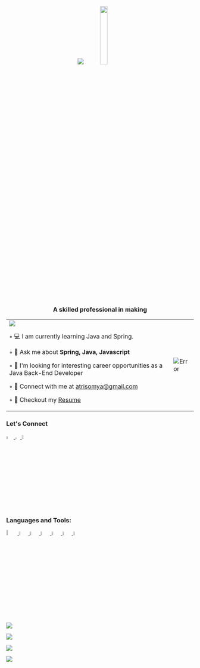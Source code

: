 
<!--
**atrisomya/atrisomya** is a ✨ _special_ ✨ repository because its `README.md` (this file) appears on your GitHub profile.

Here are some ideas to get you started: -->
<div id="header" align="center">
 <img src = "https://api.products.aspose.app/slides/api/Common/DownloadFile/90a9922e-ec5c-4c03-9d2b-9c6ffa0ad3b8?file=result.gif"> 
        <img src = "https://static.wixstatic.com/media/64d7d4_dd575010e54a4eaa8d627a2b448a9b82~mv2.png/v1/fill/w_684,h_528,al_c,q_90,usm_0.66_1.00_0.01,enc_auto/computer%20illustration.png" width = "20%">
<!--         <img src="https://cdni.iconscout.com/illustration/premium/thumb/female-developer-doing-programming-3839570-3202816.png" alt="Error"> -->
        <h3>A skilled professional in making</h3>
    </div>
<table> 
 <tr>
  <td> 
  <img src="https://komarev.com/ghpvc/?username=atrisomya&color=blueviolet&style=for-the-badge">
  <p>  ◦ 💻 I am currently learning Java and Spring.</p>
  <p>  ◦ 💭  Ask me about <b> Spring, Java, Javascript</b> </p>
  <p>  ◦ 🔭 I'm looking for interesting career opportunities as a Java Back-End Developer </p>
  <p>  ◦ 📧 Connect with me at  <a href="mailto:atrisomya@gmail.com"> atrisomya@gmail.com </a></p>
  <p>  ◦ 📄 Checkout my <a href="https://drive.google.com/file/d/1zNs5p_fSuewthjtj2X001pauDclCCbkI/view" > Resume</a></p>
 </td>
 <td> 
   <img src="https://cdni.iconscout.com/illustration/premium/thumb/female-developer-doing-programming-3839570-3202816.png" alt="Error"> 
 </td>
 </tr>
</table>
<div> 
 <h3>Let's Connect</h3>
 <div>
  <a href="https://www.linkedin.com/in/100mya-upadhyay/"> <img src="https://www.freeiconspng.com/uploads/displaying-19-gallery-images-for-linkedin-logo-png-25.png" width="4%"> </a>
 <a href="https://leetcode.com/100mya_upadhyay/"> <img src="https://upload.wikimedia.org/wikipedia/commons/thumb/a/ab/LeetCode_logo_white_no_text.svg/1734px-LeetCode_logo_white_no_text.svg.png" width="2.7%"> </a>
 <a href="https://www.hackerrank.com/atrisomya"> <img src="https://sr-marketplace-prod.s3.amazonaws.com/wp-content/uploads/2015/08/HackerRank1.png" width="5%"> </a>
 </div>
</div>
<div>
 <h3>Languages and Tools: </h3>
  <div>
    <a href="https://www.java.com/en/"> <img src="https://cdn-icons-png.flaticon.com/512/226/226777.png" width="6%"> </a>
 <a href="https://www.w3.org/html/"> <img src="https://cdn-icons-png.flaticon.com/512/1532/1532556.png" width="5%"> </a>
 <a href="https://www.w3schools.com/css/"> <img src="https://ultimatecourses.com/assets/category/css-fcba6b473cb1125595dc28163be24eb673907258b5f6f6c82967a0587a9df20c.svg" width="5%"> </a>
   <a href="https://developer.mozilla.org/en-US/docs/Web/JavaScript"> <img src="https://upload.wikimedia.org/wikipedia/commons/6/6a/JavaScript-logo.png" width="5%"> </a>
 <a href="https://spring.io/"> <img src="https://cdn.freebiesupply.com/logos/large/2x/spring-3-logo-png-transparent.png" width="5%"> </a>
  <a href="https://www.mysql.com/"> <img src="https://www.freepnglogos.com/uploads/logo-mysql-png/logo-mysql-mysql-logo-png-images-are-download-crazypng-21.png" width="5%"> </a>
  <a href="https://git-scm.com/"> <img src="https://git-scm.com/images/logos/downloads/Git-Icon-1788C.png" width="5%"> </a>
<!--   <a href=""> <img src="" width="5%"> </a>
  <a href=""> <img src="" width="5%"> </a> -->
 </div>
 </div>
 <p></p>
 <p></p>
 <p></p>
 <div>
 <img src="https://github-readme-stats.vercel.app/api/top-langs/?username=atrisomya&layout=compact&theme=tokyonight&langs_count=7"/>
 </div>
 <p></p>
 <p></p>
 <p></p>
 <img src="https://github-readme-stats.vercel.app/api?username=atrisomya&show_icons=true&theme=tokyonight">
 <p></p>
 <p></p>
 <img src="https://github-readme-streak-stats.herokuapp.com/?user=atrisomya&theme=tokyonight"/>
 <p></p>
 <img src="https://github-readme-activity-graph.cyclic.app/graph?username=atrisomya&hide_border=false&theme=tokyo-night">
